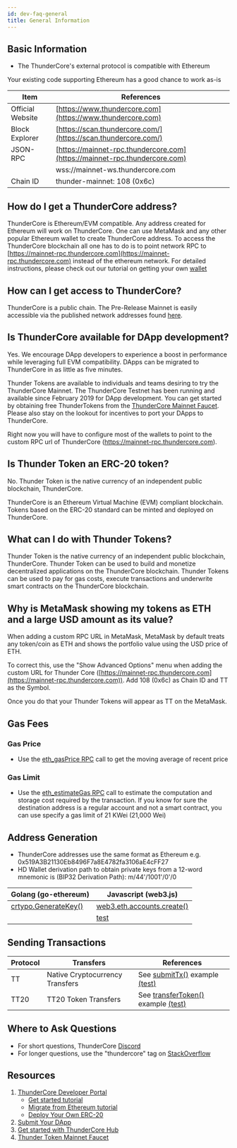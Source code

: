 ```yaml
---
id: dev-faq-general
title: General Information
---
```


## Basic Information

* The ThunderCore's external protocol is compatible with Ethereum 

Your existing code supporting Ethereum has a good chance to work as-is

Item             | References
-----------------|----------------------------------------------------------------------------
|Official Website |[https://www.thundercore.com](https://www.thundercore.com)
| Block Explorer  |[https://scan.thundercore.com/](https://scan.thundercore.com/)
| JSON-RPC        | [https://mainnet-rpc.thundercore.com](https://mainnet-rpc.thundercore.com)
|                 | wss://mainnet-ws.thundercore.com
|Chain ID         |thunder-mainnet: 108 (0x6c)
         

## How do I get a ThunderCore address?
ThunderCore is Ethereum/EVM compatible. Any address created for Ethereum will work on ThunderCore. One can use MetaMask and any other popular Ethereum wallet to create ThunderCore address. To access the ThunderCore blockchain all one has to do is to point network RPC to [https://mainnet-rpc.thundercore.com](https://mainnet-rpc.thundercore.com) instead of the ethereum network. For detailed instructions, please check out our tutorial on getting your own [wallet](get-wallet.md)

## How can I get access to ThunderCore?
ThunderCore is a public chain. The Pre-Release Mainnet is easily accessible via the published network addresses found [here](migrate-to-thunder.md).

## Is ThunderCore available for DApp development?
Yes. We encourage DApp developers to experience a boost in performance while leveraging full EVM compatibility. DApps can be migrated to ThunderCore in as little as five minutes.

Thunder Tokens are available to individuals and teams desiring to try the ThunderCore Mainnet. The ThunderCore Testnet has been running and available since February 2019 for DApp development.  You can get started by obtaining free ThunderTokens from the [ThunderCore Mainnet Faucet](https://faucet.thundercore.com). Please also stay on the lookout for incentives to port your DApps to ThunderCore.

Right now you will have to configure most of the wallets to point to the custom RPC url of ThunderCore (https://mainnet-rpc.thundercore.com).

## Is Thunder Token an ERC-20 token?
No. Thunder Token is the native currency of an independent public blockchain, ThunderCore.

ThunderCore is an Ethereum Virtual Machine (EVM) compliant blockchain. Tokens based on the ERC-20 standard can be minted and deployed on ThunderCore.

## What can I do with Thunder Tokens?
Thunder Token is the native currency of an independent public blockchain, ThunderCore. Thunder Token can be used to build and monetize decentralized applications on the ThunderCore blockchain. Thunder Tokens can be used to pay for gas costs, execute transactions and underwrite smart contracts on the ThunderCore blockchain.

## Why is MetaMask showing my tokens as ETH and a large USD amount as its value?
When adding a custom RPC URL in MetaMask, MetaMask by default treats any token/coin as ETH and shows the portfolio value using the USD price of ETH.

To correct this, use the "Show Advanced Options" menu when adding the custom URL for Thunder Core ([https://mainnet-rpc.thundercore.com](https://mainnet-rpc.thundercore.com)). Add 108 (0x6c) as Chain ID and TT as the Symbol.

Once you do that your Thunder Tokens will appear as TT on the MetaMask.

## Gas Fees

### Gas Price

* Use the [eth_gasPrice RPC](https://eth.wiki/json-rpc/API) call to get the moving average of recent price


### Gas Limit

* Use the [eth_estimateGas RPC](https://github.com/ethereum/wiki/wiki/JSON-RPC#eth_estimategas) call to estimate the computation and storage cost required by the transaction.
If you know for sure the destination address is a regular account and not a smart contract, you can use specify a gas limit of 21 KWei (21,000 Wei)


## Address Generation

* ThunderCore addresses use the same format as Ethereum e.g. 0x519A3B21130Eb8496F7a8E4782fa3106aE4cFF27
* HD Wallet derivation path to obtain private keys from a 12-word mnemonic is (BIP32 Derivation Path): m/44'/1001'/0'/0

|Golang (go-ethereum) |Javascript (web3.js)
|--------------------------------------------------------------------------------------------------|----------------------------------------------------------------------------------------------------------------------------------------------------------------------------------------------------
|[crtypo.GenerateKey()](https://github.com/ethereum/go-ethereum/blob/v1.9.12/crypto/crypto.go#L193)| [web3.eth.accounts.create()](https://github.com/thundercore/field-support/blob/private-key-to-address/src/key.js#L9)
|                                                                                                  |[test](https://github.com/thundercore/field-support/blob/private-key-to-address/test/testPrivateKeyToAddress.js#L12)



## Sending Transactions


Protocol| Transfers                   | References
----|---------------------------------|-----------------------------------------------------------------------------------------------------------------------------
TT  | Native Cryptocurrency Transfers | See [submitTx()](https://github.com/thundercore/field-support/blob/transfer/src/transfer.js#L29) example [(test)](https://github.com/thundercore/field-support/blob/transfer/test/testTransfer.js#L11)
TT20| TT20 Token Transfers            | See [transferToken()](https://github.com/thundercore/field-support/blob/transfer/src/transfer.js#L54) example [(test)](https://github.com/thundercore/field-support/blob/transfer/test/testTransfer.js#L13)




## Where to Ask Questions

* For short questions, ThunderCore [Discord](https://discordapp.com/invite/5EbxXfw)
* For longer questions, use the "thundercore" tag on [StackOverflow](https://stackoverflow.com/questions/tagged/thundercore)



## Resources

1. [ThunderCore Developer Portal](https://developers.thundercore.com/) 
    * [Get started tutorial](deploy-your-own-game.md)
    * [Migrate from Ethereum tutorial](migrate-to-thunder.md)
    * [Deploy Your Own ERC-20](erc20-smart-contract.md)
2. [Submit Your DApp](https://dapps.thundercore.com/submit)
3. [Get started with ThunderCore Hub](get-wallet.md)
4. [Thunder Token Mainnet Faucet](https://faucet.thundercore.com/)
